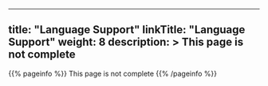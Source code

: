 
---
title: "Language Support"
linkTitle: "Language Support"
weight: 8
description: >
  This page is not complete
---

{{% pageinfo %}}
This page is not complete
{{% /pageinfo %}}
